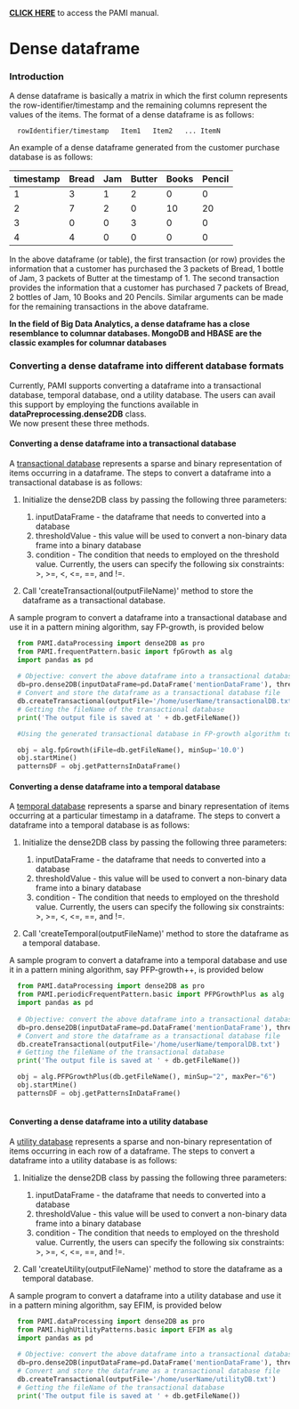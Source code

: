 **[CLICK HERE](manual.html)** to access the PAMI manual.

# Dense dataframe

### Introduction
A dense dataframe is basically a  matrix in which the first column represents the row-identifier/timestamp
and the remaining columns represent the values of the items. The format of a dense dataframe is as follows:

      rowIdentifier/timestamp   Item1   Item2   ... ItemN

An example of a dense dataframe generated from the customer purchase database is as follows:

  timestamp | Bread | Jam | Butter | Books | Pencil
  ---------|-----|---|------|---|------
    1| 3 | 1| 2|0 |0
    2|7|2|0|10|20
    3|0|0|3|0|0
    4|4|0|0|0|0

In the above dataframe (or table), the first transaction (or row) provides the information that a customer has purchased the 3 packets 
of Bread, 1 bottle of Jam, 3 packets of Butter at the timestamp of 1. The second transaction provides the information
that a customer has purchased 7 packets of Bread, 2 bottles of Jam, 10 Books and 20 Pencils. Similar arguments can be 
made for the remaining transactions in the above dataframe.

**In the field of Big Data Analytics, a dense dataframe has a close resemblance to columnar databases.
MongoDB and HBASE are  the classic examples for columnar databases**

### Converting a dense dataframe into different database formats
Currently, PAMI supports converting a dataframe into a transactional database, temporal database, ond a utility database.
The users can avail this support by employing the functions available in **dataPreprocessing.dense2DB** class.  
We now present these three methods.

#### Converting a dense dataframe into a transactional database
A [transactional database](transactionalDatabase.html) represents a sparse and binary representation of items occurring in a dataframe. 
The steps to convert a dataframe into a transactional database is as follows:

1. Initialize the dense2DB class by passing the following three parameters: 
   1. inputDataFrame  - the dataframe that needs to converted into a database
   1. thresholdValue  - this value will be used to convert a non-binary data frame into a binary database
   1. condition       - The condition that needs to employed on the threshold value. Currently, the users can specify 
      the following six constraints: >, >=, <, <=, ==, and !=.

1. Call 'createTransactional(outputFileName)' method to store the dataframe as a transactional database.

A sample program to convert a dataframe into a transactional database and use it in a pattern mining algorithm, say FP-growth, is provided below

 ```Python
   from PAMI.dataProcessing import dense2DB as pro
   from PAMI.frequentPattern.basic import fpGrowth as alg
   import pandas as pd
   
   # Objective: convert the above dataframe into a transactional database with items whose value is greater than or equal 1.
   db=pro.dense2DB(inputDataFrame=pd.DataFrame('mentionDataFrame'), thresholdValue=1, condition='>=')
   # Convert and store the dataframe as a transactional database file
   db.createTransactional(outputFile='/home/userName/transactionalDB.txt')  
   # Getting the fileName of the transactional database
   print('The output file is saved at ' + db.getFileName())

   #Using the generated transactional database in FP-growth algorithm to discover frequent patterns

   obj = alg.fpGrowth(iFile=db.getFileName(), minSup='10.0')
   obj.startMine()
   patternsDF = obj.getPatternsInDataFrame()

   ```

#### Converting a dense dataframe into a temporal database
A [temporal database](temporalDatabase.html) represents a sparse and binary representation of items occurring at a particular timestamp
in a dataframe.  The steps to convert a dataframe into a temporal database is as follows:

1. Initialize the dense2DB class by passing the following three parameters: 
   1. inputDataFrame  - the dataframe that needs to converted into a database
   1. thresholdValue  - this value will be used to convert a non-binary data frame into a binary database
   1. condition       - The condition that needs to employed on the threshold value. Currently, the users can specify 
      the following six constraints: >, >=, <, <=, ==, and !=.

1. Call 'createTemporal(outputFileName)' method to store the dataframe as a temporal database.

A sample program to convert a dataframe into a temporal database and use it in a pattern mining algorithm, say PFP-growth++, is provided below

 ```Python
   from PAMI.dataProcessing import dense2DB as pro
   from PAMI.periodicFrequentPattern.basic import PFPGrowthPlus as alg
   import pandas as pd
   
   # Objective: convert the above dataframe into a transactional database with items whose value is greater than or equal 1.
   db=pro.dense2DB(inputDataFrame=pd.DataFrame('mentionDataFrame'), thresholdValue=1, condition='>=')
   # Convert and store the dataframe as a transactional database file
   db.createTransactional(outputFile='/home/userName/temporalDB.txt')  
   # Getting the fileName of the transactional database
   print('The output file is saved at ' + db.getFileName())

   obj = alg.PFPGrowthPlus(db.getFileName(), minSup="2", maxPer="6")
   obj.startMine()
   patternsDF = obj.getPatternsInDataFrame()
   
  ``` 
#### Converting a dense dataframe into a utility database
A [utility database](utilityDatabase.html) represents a sparse and non-binary representation of items occurring in
each row of a dataframe.  The steps to convert a dataframe into a utility database is as follows:

1. Initialize the dense2DB class by passing the following three parameters: 
   1. inputDataFrame  - the dataframe that needs to converted into a database
   1. thresholdValue  - this value will be used to convert a non-binary data frame into a binary database
   1. condition       - The condition that needs to employed on the threshold value. Currently, the users can specify 
      the following six constraints: >, >=, <, <=, ==, and !=.

1. Call 'createUtility(outputFileName)' method to store the dataframe as a temporal database.

A sample program to convert a dataframe into a utility database and use it in a pattern mining algorithm, say EFIM, is provided below

 ```Python
   from PAMI.dataProcessing import dense2DB as pro
   from PAMI.highUtilityPatterns.basic import EFIM as alg
   import pandas as pd
   
   # Objective: convert the above dataframe into a transactional database with items whose value is greater than or equal 1.
   db=pro.dense2DB(inputDataFrame=pd.DataFrame('mentionDataFrame'), thresholdValue=1, condition='>=')
   # Convert and store the dataframe as a transactional database file
   db.createTransactional(outputFile='/home/userName/utilityDB.txt')     
   # Getting the fileName of the transactional database
   print('The output file is saved at ' + db.getFileName())

  ```
